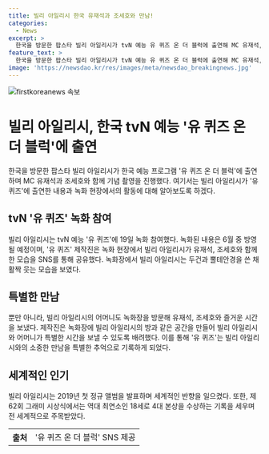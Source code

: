 ```yaml
---
title: 빌리 아일리시 한국 유재석과 조세호와 만남!
categories:
  - News
excerpt: >
  한국을 방문한 팝스타 빌리 아일리시가 tvN 예능 유 퀴즈 온 더 블럭에 출연해 MC 유재석, 조세호와 이야기를 나누었습니다. 녹화는 6월 중 방영 예정이며, 빌리 아일리시의 촬영장 모습은 SNS를 통해 공개되었습니다. 또한, 빌리 아일리시의 어머니도 녹화장을 방문해 반가운 만남을 가졌다고 전해졌습니다. 빌리 아일리시는 2019년 첫 정규 앨범 발표로 세계적인 반향을 일으키며, 역대 최연소인 18세로 4대 본상을 휩쓰는 기록을 세웠습니다.
feature_text: >
  한국을 방문한 팝스타 빌리 아일리시가 tvN 예능 유 퀴즈 온 더 블럭에 출연해 MC 유재석, 조세호와 이야기를 나누었습니다. 녹화는 6월 중 방영 예정이며, 빌리 아일리시의 촬영장 모습은 SNS를 통해 공개되었습니다. 또한, 빌리 아일리시의 어머니도 녹화장을 방문해 반가운 만남을 가졌다고 전해졌습니다. 빌리 아일리시는 2019년 첫 정규 앨범 발표로 세계적인 반향을 일으키며, 역대 최연소인 18세로 4대 본상을 휩쓰는 기록을 세웠습니다.
image: 'https://newsdao.kr/res/images/meta/newsdao_breakingnews.jpg'
---
```


<p><img src="https://newsdao.kr/res/images/meta/newsdao_breakingnews.jpg" alt="firstkoreanews 속보" /></p>

<h1>빌리 아일리시, 한국 tvN 예능 '유 퀴즈 온 더 블럭'에 출연</h1>

<p data-ke-size="size16">한국을 방문한 팝스타 빌리 아일리시가 한국 예능 프로그램 '유 퀴즈 온 더 블럭'에 출연하며 MC 유재석과 조세호와 함께 기념 촬영을 진행했다. 여기서는 빌리 아일리시가 '유 퀴즈'에 출연한 내용과 녹화 현장에서의 활동에 대해 알아보도록 하겠다.</p>

<h2 data-ke-size="size26">tvN '유 퀴즈' 녹화 참여</h2>

<p data-ke-size="size16">빌리 아일리시는 tvN 예능 '유 퀴즈'에 19일 녹화 참여했다. 녹화된 내용은 6월 중 방영될 예정이며, '유 퀴즈' 제작진은 녹화 현장에서 빌리 아일리시가 유재석, 조세호와 함께 한 모습을 SNS를 통해 공유했다. 녹화장에서 빌리 아일리시는 두건과 뿔테안경을 쓴 채 활짝 웃는 모습을 보였다.</p>

<h2 data-ke-size="size26">특별한 만남</h2>

<p data-ke-size="size16">뿐만 아니라, 빌리 아일리시의 어머니도 녹화장을 방문해 유재석, 조세호와 즐거운 시간을 보냈다. 제작진은 녹화장에 빌리 아일리시의 방과 같은 공간을 만들어 빌리 아일리시와 어머니가 특별한 시간을 보낼 수 있도록 배려했다. 이를 통해 '유 퀴즈'는 빌리 아일리시와의 소중한 만남을 특별한 추억으로 기록하게 되었다.</p>

<h2 data-ke-size="size26">세계적인 인기</h2>

<p data-ke-size="size16">빌리 아일리시는 2019년 첫 정규 앨범을 발표하며 세계적인 반향을 일으켰다. 또한, 제62회 그래미 시상식에서는 역대 최연소인 18세로 4대 본상을 수상하는 기록을 세우며 전 세계적으로 주목받았다.</p>

<table>
    <tr>
        <th>출처</th>
        <td>'유 퀴즈 온 더 블럭' SNS 제공</td>
    </tr>
</table>

<p data-ke-size="size16">&nbsp;</p>

